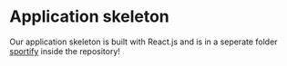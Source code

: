 # Application skeleton

Our application skeleton is built with React.js and is in a seperate folder [sportify](../sportify) inside the repository!

